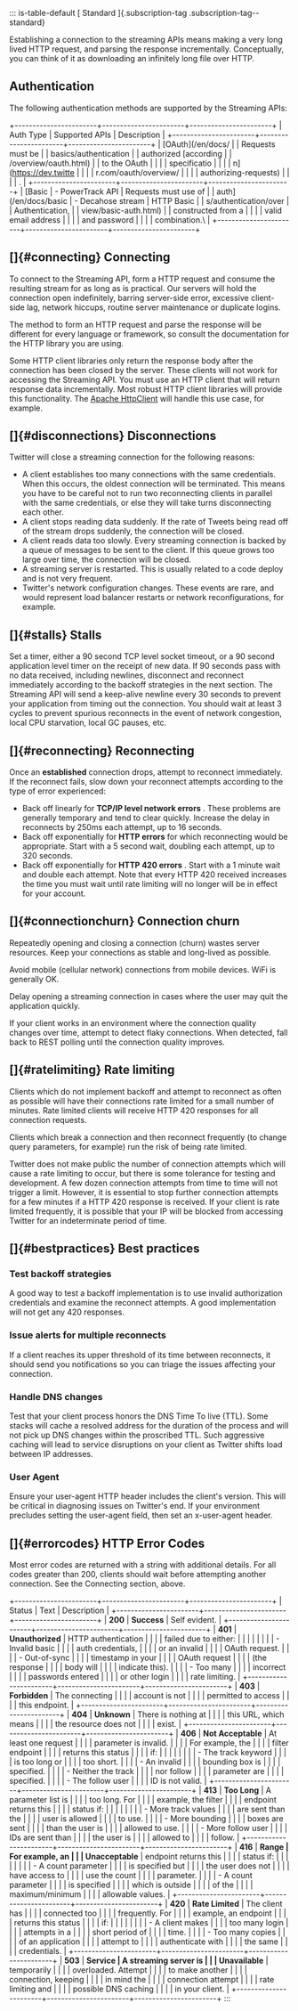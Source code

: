 ::: is-table-default
[ Standard ]{.subscription-tag .subscription-tag--standard}

Establishing a connection to the streaming APIs means making a very long
lived HTTP request, and parsing the response incrementally.
Conceptually, you can think of it as downloading an infinitely long file
over HTTP.

## Authentication

The following authentication methods are supported by the Streaming
APIs:

+-----------------------+-----------------------+-----------------------+
| Auth Type             | Supported APIs        | Description           |
+-----------------------+-----------------------+-----------------------+
| [OAuth](/en/docs/     |                       | Requests must be      |
| basics/authentication |                       | authorized [according |
| /overview/oauth.html) |                       | to the OAuth          |
|                       |                       | specificatio          |
|                       |                       | n](https://dev.twitte |
|                       |                       | r.com/oauth/overview/ |
|                       |                       | authorizing-requests) |
|                       |                       | .                     |
+-----------------------+-----------------------+-----------------------+
| [Basic                | -   PowerTrack API    | Requests must use of  |
| auth](/en/docs/basic  | -   Decahose stream   | HTTP Basic            |
| s/authentication/over |                       | Authentication,       |
| view/basic-auth.html) |                       | constructed from a    |
|                       |                       | valid email address   |
|                       |                       | and password          |
|                       |                       | combination.\         |
+-----------------------+-----------------------+-----------------------+

## []{#connecting} Connecting

To connect to the Streaming API, form a HTTP request and consume the
resulting stream for as long as is practical. Our servers will hold the
connection open indefinitely, barring server-side error, excessive
client-side lag, network hiccups, routine server maintenance or
duplicate logins.

The method to form an HTTP request and parse the response will be
different for every language or framework, so consult the documentation
for the HTTP library you are using.

Some HTTP client libraries only return the response body after the
connection has been closed by the server. These clients will not work
for accessing the Streaming API. You must use an HTTP client that will
return response data incrementally. Most robust HTTP client libraries
will provide this functionality. The [Apache
HttpClient](http://hc.apache.org/httpcomponents-client-ga/) will handle
this use case, for example.

## []{#disconnections} Disconnections

Twitter will close a streaming connection for the following reasons:

-   A client establishes too many connections with the same credentials.
    When this occurs, the oldest connection will be terminated. This
    means you have to be careful not to run two reconnecting clients in
    parallel with the same credentials, or else they will take turns
    disconnecting each other.
-   A client stops reading data suddenly. If the rate of Tweets being
    read off of the stream drops suddenly, the connection will be
    closed.
-   A client reads data too slowly. Every streaming connection is backed
    by a queue of messages to be sent to the client. If this queue grows
    too large over time, the connection will be closed.
-   A streaming server is restarted. This is usually related to a code
    deploy and is not very frequent.
-   Twitter's network configuration changes. These events are rare, and
    would represent load balancer restarts or network reconfigurations,
    for example.

## []{#stalls} Stalls

Set a timer, either a 90 second TCP level socket timeout, or a 90 second
application level timer on the receipt of new data. If 90 seconds pass
with no data received, including newlines, disconnect and reconnect
immediately according to the backoff strategies in the next section. The
Streaming API will send a keep-alive newline every 30 seconds to prevent
your application from timing out the connection. You should wait at
least 3 cycles to prevent spurious reconnects in the event of network
congestion, local CPU starvation, local GC pauses, etc.

## []{#reconnecting} Reconnecting

Once an **established** connection drops, attempt to reconnect
immediately. If the reconnect fails, slow down your reconnect attempts
according to the type of error experienced:

-   Back off linearly for **TCP/IP level network errors** . These
    problems are generally temporary and tend to clear quickly. Increase
    the delay in reconnects by 250ms each attempt, up to 16 seconds.
-   Back off exponentially for **HTTP errors** for which reconnecting
    would be appropriate. Start with a 5 second wait, doubling each
    attempt, up to 320 seconds.
-   Back off exponentially for **HTTP 420 errors** . Start with a 1
    minute wait and double each attempt. Note that every HTTP 420
    received increases the time you must wait until rate limiting will
    no longer will be in effect for your account.

## []{#connectionchurn} Connection churn

Repeatedly opening and closing a connection (churn) wastes server
resources. Keep your connections as stable and long-lived as possible.

Avoid mobile (cellular network) connections from mobile devices. WiFi is
generally OK.

Delay opening a streaming connection in cases where the user may quit
the application quickly.

If your client works in an environment where the connection quality
changes over time, attempt to detect flaky connections. When detected,
fall back to REST polling until the connection quality improves.

## []{#ratelimiting} Rate limiting

Clients which do not implement backoff and attempt to reconnect as often
as possible will have their connections rate limited for a small number
of minutes. Rate limited clients will receive HTTP 420 responses for all
connection requests.

Clients which break a connection and then reconnect frequently (to
change query parameters, for example) run the risk of being rate
limited.

Twitter does not make public the number of connection attempts which
will cause a rate limiting to occur, but there is some tolerance for
testing and development. A few dozen connection attempts from time to
time will not trigger a limit. However, it is essential to stop further
connection attempts for a few minutes if a HTTP 420 response is
received. If your client is rate limited frequently, it is possible that
your IP will be blocked from accessing Twitter for an indeterminate
period of time.

## []{#bestpractices} Best practices

### Test backoff strategies

A good way to test a backoff implementation is to use invalid
authorization credentials and examine the reconnect attempts. A good
implementation will not get any 420 responses.

### Issue alerts for multiple reconnects

If a client reaches its upper threshold of its time between reconnects,
it should send you notifications so you can triage the issues affecting
your connection.

### Handle DNS changes

Test that your client process honors the DNS Time To live (TTL). Some
stacks will cache a resolved address for the duration of the process and
will not pick up DNS changes within the proscribed TTL. Such aggressive
caching will lead to service disruptions on your client as Twitter
shifts load between IP addresses.

### User Agent

Ensure your user-agent HTTP header includes the client's version. This
will be critical in diagnosing issues on Twitter's end. If your
environment precludes setting the user-agent field, then set
an x-user-agent header.

## []{#errorcodes} HTTP Error Codes

Most error codes are returned with a string with additional details. For
all codes greater than 200, clients should wait before attempting
another connection. See the Connecting section, above.

+-----------------------+-----------------------+-----------------------+
| Status                | Text                  | Description           |
+-----------------------+-----------------------+-----------------------+
| **200**               | **Success**           | Self evident.         |
+-----------------------+-----------------------+-----------------------+
| **401**               | **Unauthorized**      | HTTP authentication   |
|                       |                       | failed due to either: |
|                       |                       |                       |
|                       |                       | -   Invalid basic     |
|                       |                       |     auth credentials, |
|                       |                       |     or an invalid     |
|                       |                       |     OAuth request.    |
|                       |                       | -   Out-of-sync       |
|                       |                       |     timestamp in your |
|                       |                       |     OAuth request     |
|                       |                       |     (the response     |
|                       |                       |     body will         |
|                       |                       |     indicate this).   |
|                       |                       | -   Too many          |
|                       |                       |     incorrect         |
|                       |                       |     passwords entered |
|                       |                       |     or other login    |
|                       |                       |     rate limiting.    |
+-----------------------+-----------------------+-----------------------+
| **403**               | **Forbidden**         | The connecting        |
|                       |                       | account is not        |
|                       |                       | permitted to access   |
|                       |                       | this endpoint.        |
+-----------------------+-----------------------+-----------------------+
| **404**               | **Unknown**           | There is nothing at   |
|                       |                       | this URL, which means |
|                       |                       | the resource does not |
|                       |                       | exist.                |
+-----------------------+-----------------------+-----------------------+
| **406**               | **Not Acceptable**    | At least one request  |
|                       |                       | parameter is invalid. |
|                       |                       | For example, the      |
|                       |                       | filter endpoint       |
|                       |                       | returns this status   |
|                       |                       | if:                   |
|                       |                       |                       |
|                       |                       | -   The track keyword |
|                       |                       |     is too long or    |
|                       |                       |     too short.        |
|                       |                       | -   An invalid        |
|                       |                       |     bounding box is   |
|                       |                       |     specified.        |
|                       |                       | -   Neither the track |
|                       |                       |     nor follow        |
|                       |                       |     parameter are     |
|                       |                       |     specified.        |
|                       |                       | -   The follow user   |
|                       |                       |     ID is not valid.  |
+-----------------------+-----------------------+-----------------------+
| **413**               | **Too Long**          | A parameter list is   |
|                       |                       | too long. For         |
|                       |                       | example, the filter   |
|                       |                       | endpoint returns this |
|                       |                       | status if:            |
|                       |                       |                       |
|                       |                       | -   More track values |
|                       |                       |     are sent than the |
|                       |                       |     user is allowed   |
|                       |                       |     to use.           |
|                       |                       | -   More bounding     |
|                       |                       |     boxes are sent    |
|                       |                       |     than the user is  |
|                       |                       |     allowed to use.   |
|                       |                       | -   More follow user  |
|                       |                       |     IDs are sent than |
|                       |                       |     the user is       |
|                       |                       |     allowed to        |
|                       |                       |     follow.           |
+-----------------------+-----------------------+-----------------------+
| **416**               | **Range               | For example, an       |
|                       | Unacceptable**        | endpoint returns this |
|                       |                       | status if:            |
|                       |                       |                       |
|                       |                       | -   A count parameter |
|                       |                       |     is specified but  |
|                       |                       |     the user does not |
|                       |                       |     have access to    |
|                       |                       |     use the count     |
|                       |                       |     parameter.        |
|                       |                       | -   A count parameter |
|                       |                       |     is specified      |
|                       |                       |     which is outside  |
|                       |                       |     of the            |
|                       |                       |     maximum/minimum   |
|                       |                       |     allowable values. |
+-----------------------+-----------------------+-----------------------+
| **420**               | **Rate Limited**      | The client has        |
|                       |                       | connected too         |
|                       |                       | frequently. For       |
|                       |                       | example, an endpoint  |
|                       |                       | returns this status   |
|                       |                       | if:                   |
|                       |                       |                       |
|                       |                       | -   A client makes    |
|                       |                       |     too many login    |
|                       |                       |     attempts in a     |
|                       |                       |     short period of   |
|                       |                       |     time.             |
|                       |                       | -   Too many copies   |
|                       |                       |     of an application |
|                       |                       |     attempt to        |
|                       |                       |     authenticate with |
|                       |                       |     the same          |
|                       |                       |     credentials.      |
+-----------------------+-----------------------+-----------------------+
| **503**               | **Service             | A streaming server is |
|                       | Unavailable**         | temporarily           |
|                       |                       | overloaded. Attempt   |
|                       |                       | to make another       |
|                       |                       | connection, keeping   |
|                       |                       | in mind the           |
|                       |                       | connection attempt    |
|                       |                       | rate limiting and     |
|                       |                       | possible DNS caching  |
|                       |                       | in your client.       |
+-----------------------+-----------------------+-----------------------+
:::
